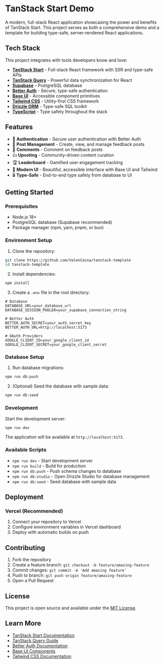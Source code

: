 # TanStack Start Demo

A modern, full-stack React application showcasing the power and benefits of TanStack Start. This project serves as both a comprehensive demo and a template for building type-safe, server-rendered React applications.


## Tech Stack

This project integrates with tools developers know and love:

- **[TanStack Start](https://tanstack.com/start)** - Full-stack React framework with SSR and type-safe APIs
- **[TanStack Query](https://tanstack.com/query)** - Powerful data synchronization for React
- **[Supabase](https://supabase.com)** - PostgreSQL database
- **[Better Auth](https://www.better-auth.com)** - Secure, type-safe authentication
- **[Base UI](https://base-ui.com)** - Accessible component primitives
- **[Tailwind CSS](https://tailwindcss.com)** - Utility-first CSS framework
- **[Drizzle ORM](https://orm.drizzle.team)** - Type-safe SQL toolkit
- **[TypeScript](https://www.typescriptlang.org)** - Type safety throughout the stack

## Features

- 🔐 **Authentication** - Secure user authentication with Better Auth
- 📝 **Post Management** - Create, view, and manage feedback posts
- 💬 **Comments** - Comment on feedback posts
- 👍 **Upvoting** - Community-driven content curation
- 🏆 **Leaderboard** - Gamified user engagement tracking
- 🎨 **Modern UI** - Beautiful, accessible interface with Base UI and Tailwind
- 🔒 **Type-Safe** - End-to-end type safety from database to UI

## Getting Started

### Prerequisites

- Node.js 18+ 
- PostgreSQL database (Supabase recommended)
- Package manager (npm, yarn, pnpm, or bun)

### Environment Setup

1. Clone the repository:
```bash
git clone https://github.com/ValenCassa/tanstack-template
cd tanstack-template
```

2. Install dependencies:
```bash
npm install
```

3. Create a `.env` file in the root directory:
```env
# Database
DATABASE_URL=your_database_url
DATABASE_SESSION_POOLER=your_supabase_connection_string

# Better Auth
BETTER_AUTH_SECRET=your_auth_secret_key
BETTER_AUTH_URL=http://localhost:5173

# OAuth Providers
GOOGLE_CLIENT_ID=your_google_client_id
GOOGLE_CLIENT_SECRET=your_google_client_secret
```

### Database Setup

1. Run database migrations:
```bash
npm run db:push
```

2. (Optional) Seed the database with sample data:
```bash
npm run db:seed
```

### Development

Start the development server:
```bash
npm run dev
```

The application will be available at `http://localhost:5173`.

### Available Scripts

- `npm run dev` - Start development server
- `npm run build` - Build for production
- `npm run db:push` - Push schema changes to database
- `npm run db:studio` - Open Drizzle Studio for database management
- `npm run db:seed` - Seed database with sample data

## Deployment

### Vercel (Recommended)

1. Connect your repository to Vercel
2. Configure environment variables in Vercel dashboard
3. Deploy with automatic builds on push

## Contributing

1. Fork the repository
2. Create a feature branch: `git checkout -b feature/amazing-feature`
3. Commit changes: `git commit -m 'Add amazing feature'`
4. Push to branch: `git push origin feature/amazing-feature`
5. Open a Pull Request

## License

This project is open source and available under the [MIT License](LICENSE).

## Learn More

- [TanStack Start Documentation](https://tanstack.com/start/latest)
- [TanStack Query Guide](https://tanstack.com/query/latest)
- [Better Auth Documentation](https://www.better-auth.com/docs)
- [Base UI Components](https://base-ui.com/react/overview/quick-start)
- [Tailwind CSS Documentation](https://tailwindcss.com/docs)
